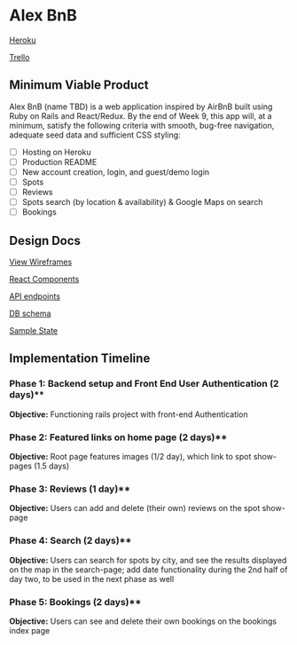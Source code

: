 # Alex BnB

[Heroku](http://heroku.com)

[Trello](https://trello.com/b/OubwossE/full-stack)

## Minimum Viable Product

Alex BnB (name TBD) is a web application inspired by AirBnB built using Ruby on Rails and React/Redux. By the end of Week 9, this app will, at a minimum, satisfy the following criteria with smooth, bug-free navigation, adequate seed data and sufficient CSS styling:

- [ ] Hosting on Heroku
- [ ] Production README
- [ ] New account creation, login, and guest/demo login
- [ ] Spots
- [ ] Reviews
- [ ] Spots search (by location & availability) & Google Maps on search
- [ ] Bookings

## Design Docs

[View Wireframes](wireframes)

[React Components](component-hierarchy.md)

[API endpoints](api-endpoints.md)

[DB schema](schema.md)

[Sample State](sample-state.md)

## Implementation Timeline

### Phase 1: Backend setup and Front End User Authentication (2 days)**

**Objective:** Functioning rails project with front-end Authentication

### Phase 2: Featured links on home page (2 days)**

**Objective:** Root page features images (1/2 day), which link to spot show-pages (1.5 days)

### Phase 3: Reviews (1 day)**

**Objective:** Users can add and delete (their own) reviews on the spot show-page

### Phase 4: Search (2 days)**

**Objective:** Users can search for spots by city, and see the results displayed on the map in the search-page; add date functionality during the 2nd half of day two, to be used in the next phase as well

### Phase 5: Bookings (2 days)**

**Objective:** Users can see and delete their own bookings on the bookings index page
